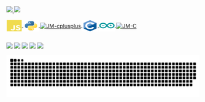 
 <div>
  <a href="https://github.com/Jmathbr">
  <img height="180em" src="https://github-readme-stats.vercel.app/api?username=jmathbr&show_icons=true&theme=highcontrast&include_all_commits=true&count_private=true"/>
  <img height="180em" src="https://github-readme-stats.vercel.app/api/top-langs/?username=jmathbr&layout=compact&langs_count=7&theme=highcontrast"/>
</div>
<div style="display: inline_block"><br>
  <img align="center" alt="JM-Js" height="30" width="40" src="https://raw.githubusercontent.com/devicons/devicon/master/icons/javascript/javascript-plain.svg">
  <img align="center" alt="JM-Python" height="30" width="40" src="https://raw.githubusercontent.com/devicons/devicon/master/icons/python/python-original.svg">
 <img align="center" alt="JM-cplusplus" height="30" width="40" src="https://cdn.jsdelivr.net/gh/devicons/devicon/icons/cplusplus/cplusplus-original.svg">
  <img align="center" alt="JM-C" height="30" width="40" src="https://raw.githubusercontent.com/devicons/devicon/9f4f5cdb393299a81125eb5127929ea7bfe42889/icons/c/c-original.svg">
  <img align="center" alt="JM-Arduino" height="30" width="40"
  src="https://raw.githubusercontent.com/devicons/devicon/9f4f5cdb393299a81125eb5127929ea7bfe42889/icons/arduino/arduino-original.svg">
 <img align="center" alt="JM-C" height="30" width="40" src="https://cdn.icon-icons.com/icons2/2148/PNG/512/assembly_avr_icon_132579.png">
</div>
  
  ##
 
<div> 
  <a href="https://www.youtube.com/channel/UC1G4EYjt8HW182tMM7GDp3A" target="_blank"><img src="https://img.shields.io/badge/YouTube-FF0000?style=for-the-badge&logo=youtube&logoColor=white" target="_blank"></a>
  <a href="https://instagram.com/jmathbr" target="_blank"><img src="https://img.shields.io/badge/-Instagram-%23E4405F?style=for-the-badge&logo=instagram&logoColor=white" target="_blank"></a>
 	<a href="https://www.twitch.tv/jmathbr" target="_blank"><img src="https://img.shields.io/badge/Twitch-9146FF?style=for-the-badge&logo=twitch&logoColor=white" target="_blank"></a>
  <a href = "mailto:jmathbr@gmail.com"><img src="https://img.shields.io/badge/-Gmail-%23333?style=for-the-badge&logo=gmail&logoColor=dark" target="_blank"></a>
  <a href="https://www.linkedin.com/in/jmathbr" target="_blank"><img src="https://img.shields.io/badge/-LinkedIn-%230077B5?style=for-the-badge&logo=linkedin&logoColor=white" target="_blank"></a> 
 
  ![Snake animation](https://github.com/jmathbr/jmathbr/blob/output/github-contribution-grid-snake.svg)
 
</div>

